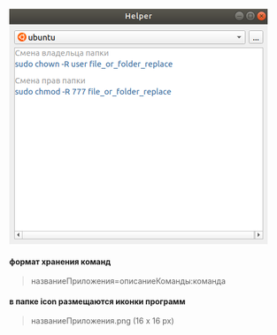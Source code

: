 ![](https://github.com/MysticOrNot/qtHelper/blob/master/icons/samples.png?raw=true)

#### формат хранения команд
>названиеПриложения=описаниеКоманды:команда

#### в папке icon размещаются иконки программ 
>названиеПриложения.png (16 x 16 px)
